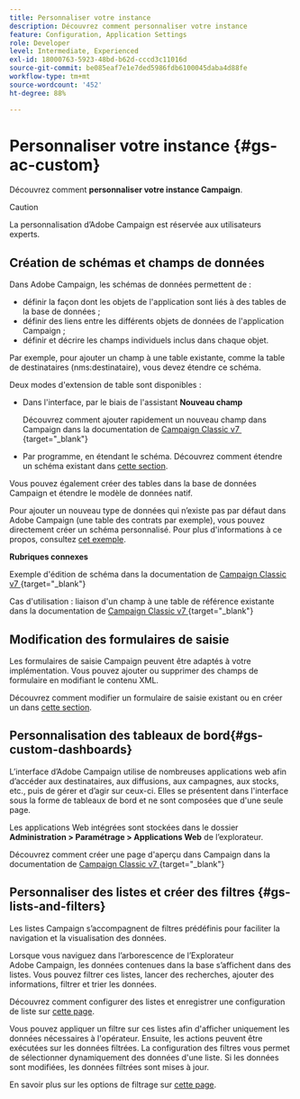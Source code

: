 ```yaml
---
title: Personnaliser votre instance
description: Découvrez comment personnaliser votre instance
feature: Configuration, Application Settings
role: Developer
level: Intermediate, Experienced
exl-id: 18000763-5923-48bd-b62d-cccd3c11016d
source-git-commit: be085eaf7e1e7ded5986fdb6100045daba4d88fe
workflow-type: tm+mt
source-wordcount: '452'
ht-degree: 88%

---
```


# Personnaliser votre instance {#gs-ac-custom}

Découvrez comment **personnaliser votre instance Campaign**.

>[!CAUTION]
>
>La personnalisation d’Adobe Campaign est réservée aux utilisateurs experts.

## Création de schémas et champs de données

Dans Adobe Campaign, les schémas de données permettent de :

* définir la façon dont les objets de l&#39;application sont liés à des tables de la base de données ;
* définir des liens entre les différents objets de données de l&#39;application Campaign ;
* définir et décrire les champs individuels inclus dans chaque objet.

Par exemple, pour ajouter un champ à une table existante, comme la table de destinataires (nms:destinataire), vous devez étendre ce schéma.

Deux modes d&#39;extension de table sont disponibles :

* Dans l&#39;interface, par le biais de l&#39;assistant **Nouveau champ**

  Découvrez comment ajouter rapidement un nouveau champ dans Campaign dans la documentation de [Campaign Classic v7 &#x200B;](https://experienceleague.adobe.com/docs/campaign-classic/using/configuring-campaign-classic/editing-schemas/new-field-wizard.html?lang=fr#configuring-campaign-classic){target="_blank"}

* Par programme, en étendant le schéma. Découvrez comment étendre un schéma existant dans [cette section](../dev/extend-schema.md).

Vous pouvez également créer des tables dans la base de données Campaign et étendre le modèle de données natif.

Pour ajouter un nouveau type de données qui n’existe pas par défaut dans Adobe Campaign (une table des contrats par exemple), vous pouvez directement créer un schéma personnalisé. Pour plus d&#39;informations à ce propos, consultez [cet exemple](../dev/create-schema.md#example--creating-a-contract-table).

**Rubriques connexes**

Exemple d&#39;édition de schéma dans la documentation de [Campaign Classic v7 &#x200B;](https://experienceleague.adobe.com/docs/campaign-classic/using/configuring-campaign-classic/editing-schemas/examples-of-schemas-edition.html?lang=fr#configuring-campaign-classic){target="_blank"}

Cas d&#39;utilisation : liaison d&#39;un champ à une table de référence existante dans la documentation de [Campaign Classic v7 &#x200B;](https://experienceleague.adobe.com/docs/campaign-classic/using/configuring-campaign-classic/editing-schemas/examples-of-schemas-edition.html?lang=fr#uc-link){target="_blank"}


## Modification des formulaires de saisie

Les formulaires de saisie Campaign peuvent être adaptés à votre implémentation. Vous pouvez ajouter ou supprimer des champs de formulaire en modifiant le contenu XML.

Découvrez comment modifier un formulaire de saisie existant ou en créer un dans [cette section](../dev/forms.md).

## Personnalisation des tableaux de bord{#gs-custom-dashboards}

L’interface d’Adobe Campaign utilise de nombreuses applications web afin d’accéder aux destinataires, aux diffusions, aux campagnes, aux stocks, etc., puis de gérer et d’agir sur ceux-ci. Elles se présentent dans l&#39;interface sous la forme de tableaux de bord et ne sont composées que d&#39;une seule page.

Les applications Web intégrées sont stockées dans le dossier **Administration > Paramétrage > Applications Web** de l’explorateur.

Découvrez comment créer une page d&#39;aperçu dans Campaign dans la documentation de [Campaign Classic v7 &#x200B;](https://experienceleague.adobe.com/docs/campaign-classic/using/designing-content/web-applications/use-cases--creating-overviews.html?lang=fr#creating-a-single-page-web-application){target="_blank"}


## Personnaliser des listes et créer des filtres {#gs-lists-and-filters}

Les listes Campaign s’accompagnent de filtres prédéfinis pour faciliter la navigation et la visualisation des données.

Lorsque vous naviguez dans l’arborescence de l’Explorateur Adobe Campaign, les données contenues dans la base s’affichent dans des listes. Vous pouvez filtrer ces listes, lancer des recherches, ajouter des informations, filtrer et trier les données.

Découvrez comment configurer des listes et enregistrer une configuration de liste sur [cette page](../start/campaign-ui.md).

Vous pouvez appliquer un filtre sur ces listes afin d&#39;afficher uniquement les données nécessaires à l&#39;opérateur. Ensuite, les actions peuvent être exécutées sur les données filtrées. La configuration des filtres vous permet de sélectionner dynamiquement des données d&#39;une liste. Si les données sont modifiées, les données filtrées sont mises à jour.

En savoir plus sur les options de filtrage sur [cette page](../audiences/create-filters.md).
